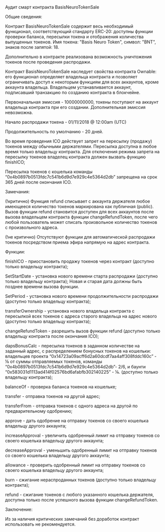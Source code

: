 
Аудит смарт контракта BasisNeuroTokenSale

Общие сведения:

Контракт BasisNeuroTokenSale содержит весь необходимый функционал, соответствующий стандарту ERC-20: доступны функции проверки баланса, пересылки токена и отображения количества выпущенных токенов. Имя токена: "Basis Neuro Token", символ: "BNT", знаков после запятой: 18.

Дополнительно в контракте реализована возможность уничтожения токенов после проведения распродажи.

Контракт BasisNeuroTokenSale наследует свойства контракта Ownable: его функционал определяет владельца контракта и позволяет ограничивать доступ к некоторым функциям для всех аккаунтов, кроме аккаунта владельца. Владельцем устанавливается аккаунт, подписавший транзакцию по созданию контракта в блокчейне. 

Первоначальная эмиссия - 10000000000, токены поступают на аккаунт владельца контракта при его создании. Дополнительная эмиссия невозможна.

Начало распродажи токена - 01/11/2018 @ 12:00am (UTC)

Продолжительность по умолчанию - 20 дней.

 Во время проведения ICO действует запрет на пересылку (продажу) токенов между обычными держателями. Пересылка доступна в любое время только владельцу контракта. Для отключения режима запрета на пересылку токенов владелец контракта должен вызвать функцию finishICO;

Пересылка токенов с кошелька команды “0x4b0897b0513fdc7c541b6d9d7e929c4e5364d2db” запрещена на срок 365 дней после окончания ICO.

Замечания: 

(!критично) Функция refund списывает с аккаунта держателя любое имеющееся количество токенов маркирована как публичная (public). Вызов функции refund становится доступен для всех аккаунтов после вызова владельцем контракта функции changeRefundToken, после чего любой пользователь может списать произвольное количество токенов с произвольного адреса.

(!не критично) Отсутствуют функции для автоматической распродажи токенов посредством приема эфира напрямую на адрес контракта.


Функции:

finishICO - приостановить продажу токенов через контракт (доступно только владельцу контракта);

SetStartDate - установка нового времени старта распродажи (доступно только владельцу контракта); Новая и старая дата должны быть позднее времени вызова функции.

SetPeriod - установка нового времени продолжительности распродажи (доступно только владельцу контракта);

transferOwnership - установка нового владельца контракта с пересылкой всех токенов с адреса старого владельца на адрес нового (доступно только владельцу контракта);

changeRefundToken - разрешить вызов функции refund (доступно только владельцу контракта после окончания ICO);

dapsBonusCalc - пересылка токенов в заданном количестве на заданный адрес, с распределением бонусных токенов на кошельки: владельцев проекта “0x14723a09acff6d2a60dcdf7aa4aff308fddc160c” - ⅙ от суммы отправляемых токенов, команды “0x4b0897b0513fdc7c541b6d9d7e929c4e5364d2db”- 2/6, и баунти “0x583031d1113ad414f02576bd6afabfb302140225” - ⅙. (доступно только владельцу контракта);

balanceOf - проверка баланса токенов на кошельке;

transfer - отправка токенов на другой адрес;

transferFrom - отправка токенов с одного адреса на другой по предварительному одобрению;

approve - дать одобрение на отправку токенов со своего кошелька владельцу другого аккаунта;

increaseApproval - увеличить одобренный лимит на отправку токенов со своего кошелька владельцу другого аккаунта;

decreaseApproval - уменьшить одобренный лимит на отправку токенов со своего кошелька владельцу другого аккаунта;

allowance - проверить одобренный лимит на отправку токенов со своего кошелька владельцу другого аккаунта;

burn - сжигание нераспроданных токенов (доступно только владельцу контракта);

refund - сжигание токенов с любого указанного кошелька держателя, доступна только после успешного вызова функции changeRefundToken.

Заключение:

Из за наличия критических замечаний без доработок контракт использовать не рекомендуется.
